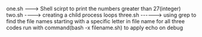 one.sh ---> Shell scirpt to print the numbers greater than 27(integer) two.sh ----> creating a child process
loops three.sh ------> using grep to find the file names starting with a specific letter in file name for all three codes run with command(bash -x filename.sh) to apply echo on debug
